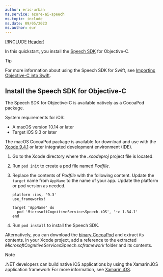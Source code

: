 ```yaml
---
author: eric-urban
ms.service: azure-ai-speech
ms.topic: include
ms.date: 09/05/2023
ms.author: eur
---
```


[!INCLUDE [Header](../../common/objectivec.md)]

In this quickstart, you install the [Speech SDK](~/articles/ai-services/speech-service/speech-sdk.md) for Objective-C.

> [!TIP]
> For more information about using the Speech SDK for Swift, see [Importing Objective-C into Swift](https://developer.apple.com/documentation/swift/imported_c_and_objective-c_apis/importing_objective-c_into_swift).

## Install the Speech SDK for Objective-C

The Speech SDK for Objective-C is available natively as a CocoaPod package.

System requirements for iOS:

- A macOS version 10.14 or later
- Target iOS 9.3 or later

The macOS CocoaPod package is available for download and use with the [Xcode 9.4.1](https://apps.apple.com/us/app/xcode/id497799835) or later integrated development environment (IDE).

1. Go to the Xcode directory where the *.xcodeproj* project file is located.
1. Run `pod init` to create a pod file named *Podfile*.
1. Replace the contents of *Podfile* with the following content. Update the `target` name from `AppName` to the name of your app. Update the platform or pod version as needed.

    ```objc
    platform :ios, '9.3'
    use_frameworks!
    
    target 'AppName' do
      pod 'MicrosoftCognitiveServicesSpeech-iOS', '~> 1.34.1'
    end
    ```

1. Run `pod install` to install the Speech SDK.

Alternatively, you can download the [binary CocoaPod](https://aka.ms/csspeech/iosbinary) and extract its contents. In your Xcode project, add a reference to the extracted *MicrosoftCognitiveServicesSpeech.xcframework* folder and its contents.

> [!NOTE]
> .NET developers can build native iOS applications by using the Xamarin.iOS application framework For more information, see [Xamarin.iOS](/xamarin/ios/).

